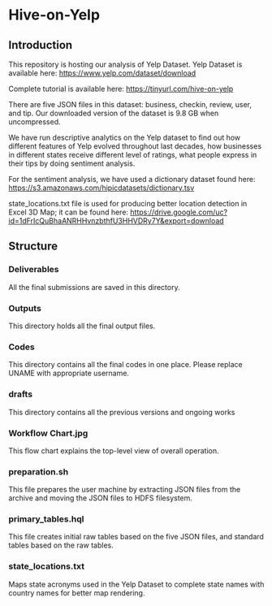 ﻿# Hive-on-Yelp
## Introduction

This repository is hosting our analysis of Yelp Dataset. Yelp Dataset is available here: https://www.yelp.com/dataset/download


Complete tutorial is available here: https://tinyurl.com/hive-on-yelp



There are five JSON files in this dataset: business, checkin, review, user, and tip. Our downloaded version of the dataset is 9.8 GB when uncompressed. 

We have run descriptive analytics on the Yelp dataset to find out how different features of Yelp evolved throughout last decades, how businesses in different states receive different level of ratings, what people express in their tips by doing sentiment analysis. 

For the sentiment analysis, we have used a dictionary dataset found here: https://s3.amazonaws.com/hipicdatasets/dictionary.tsv

state_locations.txt file is used for producing better location detection in Excel 3D Map; it can be found here: https://drive.google.com/uc?id=1dFrIcQuBhaANRHHvnzbthfU3HHVDRy7Y&export=download

## Structure

### Deliverables
All the final submissions are saved in this directory.

### Outputs
This directory holds all the final output files. 

### Codes
This directory contains all the final codes in one place. Please replace UNAME with appropriate username.

### drafts
This directory contains all the previous versions and ongoing works

### Workflow Chart.jpg 
This flow chart explains the top-level view of overall operation.  

### preparation.sh
This file prepares the user machine by extracting JSON files from the archive and moving the JSON files to HDFS filesystem.

### primary_tables.hql 
This file creates initial raw tables based on the five JSON files, and standard tables based on the raw tables. 

### state_locations.txt
Maps state acronyms used in the Yelp Dataset to complete state names with country names for better map rendering.

